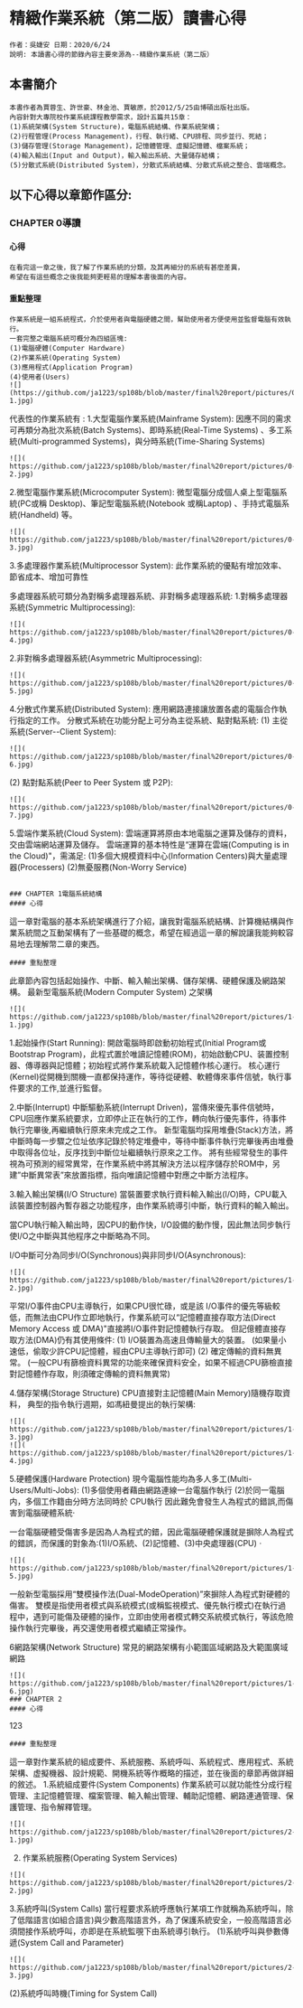 # 精緻作業系統（第二版）讀書心得
```
作者：吳婕安 日期：2020/6/24
說明: 本讀書心得的節錄內容主要來源為--精緻作業系統（第二版）
```

## 本書簡介
````
本書作者為賈蓉生、許世豪、林金池、賈敏原，於2012/5/25由博碩出版社出版。
內容針對大專院校作業系統課程教學需求，設計五篇共15章： 
(1)系統架構(System Structure)，電腦系統結構、作業系統架構；
(2)行程管理(Process Management)，行程、執行緒、CPU排程、同步並行、死結； 
(3)儲存管理(Storage Management)，記憶體管理、虛擬記憶體、檔案系統；
(4)輸入輸出(Input and Output)，輸入輸出系統、大量儲存結構； 
(5)分散式系統(Distributed System)，分散式系統結構、分散式系統之整合、雲端概念。
````
## 以下心得以章節作區分:
### CHAPTER 0導讀
#### 心得
````
在看完這一章之後，我了解了作業系統的分類，及其再細分的系統有甚麼差異，
希望在有這些概念之後我能夠更輕易的理解本書後面的內容。
````
#### 重點整理
````
作業系統是一組系統程式，介於使用者與電腦硬體之間，幫助使用者方便使用並監督電腦有效執行。
一套完整之電腦系統可概分為四組區塊:
(1)電腦硬體(Computer Hardware)
(2)作業系統(Operating System)
(3)應用程式(Application Program)
(4)使用者(Users)
![](https://github.com/ja1223/sp108b/blob/master/final%20report/pictures/0-1.jpg) 
````
代表性的作業系統有 : 
1.大型電腦作業系統(Mainframe System):
因應不同的需求可再類分為批次系統(Batch Systems)、即時系統(Real-Time Systems) 、多工系統(Multi-programmed Systems)，與分時系統(Time-Sharing Systems)
````
![]( https://github.com/ja1223/sp108b/blob/master/final%20report/pictures/0-2.jpg)
````
2.微型電腦作業系統(Microcomputer System): 
微型電腦分成個人桌上型電腦系統(PC或稱 Desktop)、筆記型電腦系統(Notebook 或稱Laptop) 、手持式電腦系統(Handheld) 等。
````
![]( https://github.com/ja1223/sp108b/blob/master/final%20report/pictures/0-3.jpg)
````
3.多處理器作業系統(Multiprocessor System): 
	此作業系統的優點有增加效率、節省成本、增加可靠性

多處理器系統可類分為對稱多處理器系統、非對稱多處理器系統:
1.對稱多處理器系統(Symmetric Multiprocessing):
````
![]( https://github.com/ja1223/sp108b/blob/master/final%20report/pictures/0-4.jpg)
````
2.非對稱多處理器系統(Asymmetric Multiprocessing): 
````
![]( https://github.com/ja1223/sp108b/blob/master/final%20report/pictures/0-5.jpg)
````
4.分散式作業系統(Distributed System): 
應用網路連接讓放置各處的電腦合作執行指定的工作。
分散式系統在功能分配上可分為主從系統、點對點系統:
(1) 主從系統(Server--Client System):
````
![]( https://github.com/ja1223/sp108b/blob/master/final%20report/pictures/0-6.jpg)
````
(2) 點對點系統(Peer to Peer System 或 P2P):
````
![]( https://github.com/ja1223/sp108b/blob/master/final%20report/pictures/0-7.jpg)
````
5.雲端作業系統(Cloud System):
雲端運算將原由本地電腦之運算及儲存的資料，交由雲端網站運算及儲存。
雲端運算的基本特性是“運算在雲端(Computing is in the Cloud)"，需滿足:
(1)多個大規模資料中心(Information Centers)與大量處理器(Processers)
(2)無憂服務(Non-Worry Service)
````

### CHAPTER 1電腦系統結構
#### 心得
````
這一章對電腦的基本系統架構進行了介紹，讓我對電腦系統結構、計算機結構與作業系統間之互動架構有了一些基礎的概念，希望在經過這一章的解說讓我能夠較容易地去理解幣二章的東西。
````
#### 重點整理
````
此章節內容包括起始操作、中斷、輸入輸出架構、儲存架構、硬體保護及網路架構。
最新型電腦系統(Modern Computer System) 之架構
````
![]( https://github.com/ja1223/sp108b/blob/master/final%20report/pictures/1-1.jpg)
````
1.起始操作(Start Running):
開啟電腦時即啟動初始程式(Initial Program或Bootstrap Program)，此程式置於唯讀記憶體(ROM)，初始啟動CPU、装置控制器、傳導器與記憶體；初始程式將作業系統載入記憶體作核心運行。
核心運行(Kernel)從開機到關機一直都保持運作，等待從硬體、軟體傳來事件信號，執行事件要求的工作,並進行監督。

2.中斷(Interrupt)
中斷驅動系統(Interrupt Driven)，當傳來優先事件信號時，CPU回應作業系統要求，立即停止正在執行的工作，轉向執行優先事件，待事件執行完畢後,再繼續執行原來未完成之工作。
新型電腦均採用堆疊(Stack)方法，將中斷時每一步驟之位址依序記錄於特定堆疊中，等待中斷事件執行完畢後再由堆疊中取得各位址，反序找到中斷位址繼續執行原來之工作。
將有些經常發生的事件視為可預測的經常異常，在作業系統中將其解決方法以程序儲存於ROM中，另建”中斷異常表”來放置指標，指向唯讀記憶體中對應之中斷方法程序。

3.輸入輸出架構(I/O Structure)
當裝置要求執行資料輸入輸出(I/O)時，CPU載入該裝置控制器內暫存器之功能程序，由作業系統導引中斷，執行資料的輸入輸出。

當CPU執行輸入輸出時，因CPU的動作快，I/O設備的動作慢，因此無法同步執行使I/O之中斷與其他程序之中斷略為不同。

I/O中斷可分為同步I/O(Synchronous)與非同步I/O(Asynchronous):
````
![]( https://github.com/ja1223/sp108b/blob/master/final%20report/pictures/1-2.jpg)
````
平常I/O事件由CPU主導執行，如果CPU很忙碌，或是該 I/O事件的優先等級較低，而無法由CPU作立即地執行，作業系統可以“記憶體直接存取方法(Direct Memory Access 或 DMA)"直接將I/O事件對記憶體執行存取。
但記億體直接存取方法(DMA)仍有其使用條件:
(1)	I/O裝置為高速且傳輸量大的裝置。
(如果量小速低，偷取少許CPU記憶體，經由CPU主導執行即可)
(2)	確定傳輸的資料無異常。
(一般CPU有篩檢資料異常的功能來確保資料安全，如果不經過CPU篩檢直接對記憶體作存取，則須確定傳輸的資料無異常)

4.儲存架構(Storage Structure)
CPU直接對主記憶體(Main Memory)隨機存取資料，
典型的指令執行週期，如馮紐曼提出的執行架構:
````
![]( https://github.com/ja1223/sp108b/blob/master/final%20report/pictures/1-3.jpg)
![]( https://github.com/ja1223/sp108b/blob/master/final%20report/pictures/1-4.jpg)

````
5.硬體保護(Hardware Protection)
現今電腦性能均為多人多工(Multi-Users/Multi-Jobs): 
(1)多個使用者藉由網路連線一台電腦作執行
(2)於同一電腦内，多個工作籍由分時方法同時於 CPU執行
因此難免會發生人為程式的錯誤,而傷害到電腦硬體系統·

一台電腦硬體受傷害多是因為人為程式的錯，因此電腦硬體保護就是摒除人為程式的錯誤，而保護的對象為:(1)I/O系統、(2)記憶體、(3)中央處理器(CPU)ㆍ
````
![]( https://github.com/ja1223/sp108b/blob/master/final%20report/pictures/1-5.jpg)
````
一般新型電腦採用“雙模操作法(Dual-ModeOperation)”來摒除人為程式對硬體的傷害。
雙模是指使用者模式與系統模式(或稱監視模式、優先執行模式)在執行過程中，遇到可能傷及硬體的操作，立即由使用者模式轉交系統模式執行，等該危險操作執行完畢後，再交還使用者模式繼績正常操作。

6網路架構(Network Structure)
常見的網路架構有小範圍區域網路及大範圍廣域網路
````
![]( https://github.com/ja1223/sp108b/blob/master/final%20report/pictures/1-6.jpg)
### CHAPTER 2
#### 心得
````
123
````
#### 重點整理
````
這一章對作業系統的組成要件、系統服務、系統呼叫、系統程式、應用程式、系統架構、虚擬機器、設計規範、開機系統等作概略的描述，並在後面的章節再做詳細的敘述。
1.系統組成要件(System Components)
作業系統可以就功能性分成行程管理、主記憶體管理、檔案管理、輸入輸出管理、輔助記憶體、網路連通管理、保護管理、指令解釋管理。
````
![]( https://github.com/ja1223/sp108b/blob/master/final%20report/pictures/2-1.jpg)
````
2. 作業系統服務(Operating System Services)
````
![]( https://github.com/ja1223/sp108b/blob/master/final%20report/pictures/2-2.jpg)
````
3.系統呼叫(System Calls)
當行程要求系統呼應執行某項工作就稱為系統呼叫，除了低階語言(如組合語言)與少數高階語言外，為了保護系統安全，一般高階語言必須間接作系統呼叫，亦即是在系統監覗下由系統導引執行。
(1)系統呼叫與參數傳遞(System Call and Parameter)
````
![]( https://github.com/ja1223/sp108b/blob/master/final%20report/pictures/2-3.jpg)
````
(2)系統呼叫時機(Timing for System Call)

````

